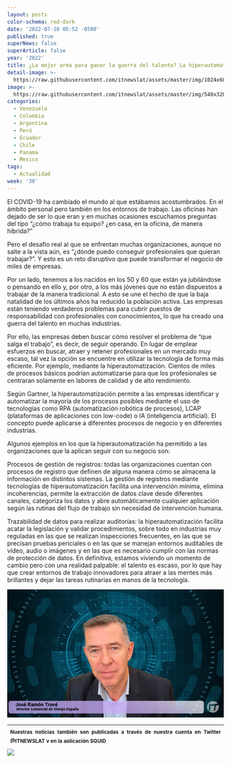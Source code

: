 ```yaml
---
layout: posts
color-schema: red-dark
date: '2022-07-28 05:52 -0500'
published: true
superNews: false
superArticle: false
year: '2022'
title: ¿La mejor arma para ganar la guerra del talento? La hiperautomatización
detail-image: >-
  https://raw.githubusercontent.com/itnewslat/assets/master/img/1024x680/Jose-Ramon-Trave-g.jpg
image: >-
  https://raw.githubusercontent.com/itnewslat/assets/master/img/540x320//Jose-Ramon-Trave-p.jpg
categories:
  - Venezuela
  - Colombia
  - Argentina
  - Perú
  - Ecuador
  - Chile
  - Panama
  - Mexico
tags:
  - Actualidad
week: '30'
---
```

El COVID-19 ha cambiado el mundo al que estábamos acostumbrados. En el ámbito personal pero también en los entornos de trabajo. Las oficinas han dejado de ser lo que eran y en muchas ocasiones escuchamos preguntas del tipo “¿cómo trabaja tu equipo? ¿en casa, en la oficina, de manera híbrida?”

Pero el desafío real al que se enfrentan muchas organizaciones, aunque no salte a la vista aún, es “¿dónde puedo conseguir profesionales que quieran trabajar?”. Y esto es un reto disruptivo que puede transformar el negocio de miles de empresas.

Por un lado, tenemos a los nacidos en los 50 y 60 que están ya jubilándose o pensando en ello y, por otro, a los más jóvenes que no están dispuestos a trabajar de la manera tradicional. A esto se une el hecho de que la baja natalidad de los últimos años ha reducido la población activa. Las empresas están teniendo verdaderos problemas para cubrir puestos de responsabilidad con profesionales con conocimientos, lo que ha creado una guerra del talento en muchas industrias.

Por ello, las empresas deben buscar cómo resolver el problema de “que salga el trabajo”, es decir, de seguir operando. En lugar de emplear esfuerzos en buscar, atraer y retener profesionales en un mercado muy escaso, tal vez la opción se encuentre en utilizar la tecnología de forma más eficiente. Por ejemplo, mediante la hiperautomatización. Cientos de miles de procesos básicos podrían automatizarse para que los profesionales se centraran solamente en labores de calidad y de alto rendimiento.

Según Gartner, la hiperautomatización permite a las empresas identificar y automatizar la mayoría de los procesos posibles mediante el uso de tecnologías como RPA (automatización robótica de procesos), LCAP (plataformas de aplicaciones con low-code) o IA (inteligencia artificial). El concepto puede aplicarse a diferentes procesos de negocio y en diferentes industrias.

Algunos ejemplos en los que la hiperautomatización ha permitido a las organizaciones que la aplican seguir con su negocio son:

Procesos de gestión de registros: todas las organizaciones cuentan con procesos de registro que definen de alguna manera cómo se almacena la información en distintos sistemas. La gestión de registros mediante tecnologías de hiperautomatización facilita una intervención mínima, elimina incoherencias, permite la extracción de datos clave desde diferentes canales, categoriza los datos y abre automáticamente cualquier aplicación según las rutinas del flujo de trabajo sin necesidad de intervención humana.
 
Trazabilidad de datos para realizar auditorías: la hiperautomatización facilita acatar la legislación y validar procedimientos, sobre todo en industrias muy reguladas en las que se realizan inspecciones frecuentes, en las que se precisan pruebas periciales o en las que se manejan entornos auditables de vídeo, audio o imágenes y en las que es necesario cumplir con las normas de protección de datos.
En definitiva, estamos viviendo un momento de cambio pero con una realidad palpable: el talento es escaso, por lo que hay que crear entornos de trabajo innovadores para atraer a las mentes más brillantes y dejar las tareas rutinarias en manos de la tecnología.

![](https://raw.githubusercontent.com/itnewslat/assets/master/img/540x320//Jose-Ramon-Trave-p.jpg)


<table style="height: 42px;" width="569">
<tbody>
<tr>
<td style="text-align: justify;"><sub><strong>Nuestras noticias también son publicadas a través de nuestra cuenta en Twitter <a href="https://twitter.com/itnewslat?lang=es">@ITNEWSLAT</a> y en la aplicación <a href="https://squidapp.co/en/">SQUID</a></strong></sub></td>
</tr>
</tbody>
</table>

<img src="https://tracker.metricool.com/c3po.jpg?hash=56f88a41e39ab42c063cc51676587a04"/>
